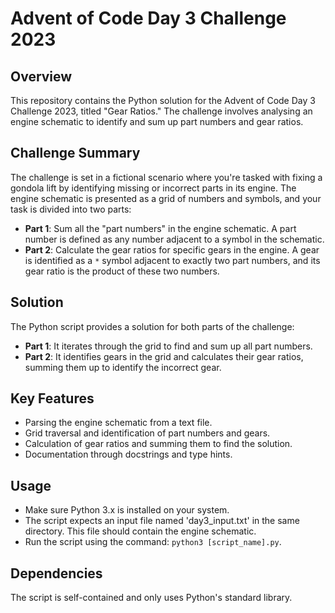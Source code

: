 # Advent of Code Day 3 Challenge 2023

## Overview
This repository contains the Python solution for the Advent of Code Day 3 Challenge 2023, titled "Gear Ratios." The challenge involves analysing an engine schematic to identify and sum up part numbers and gear ratios.

## Challenge Summary
The challenge is set in a fictional scenario where you're tasked with fixing a gondola lift by identifying missing or incorrect parts in its engine. The engine schematic is presented as a grid of numbers and symbols, and your task is divided into two parts:

- **Part 1**: Sum all the "part numbers" in the engine schematic. A part number is defined as any number adjacent to a symbol in the schematic.
- **Part 2**: Calculate the gear ratios for specific gears in the engine. A gear is identified as a `*` symbol adjacent to exactly two part numbers, and its gear ratio is the product of these two numbers.

## Solution
The Python script provides a solution for both parts of the challenge:

- **Part 1**: It iterates through the grid to find and sum up all part numbers.
- **Part 2**: It identifies gears in the grid and calculates their gear ratios, summing them up to identify the incorrect gear.

## Key Features
- Parsing the engine schematic from a text file.
- Grid traversal and identification of part numbers and gears.
- Calculation of gear ratios and summing them to find the solution.
- Documentation through docstrings and type hints.

## Usage
- Make sure Python 3.x is installed on your system.
- The script expects an input file named 'day3_input.txt' in the same directory. This file should contain the engine schematic.
- Run the script using the command: `python3 [script_name].py`.

## Dependencies
The script is self-contained and only uses Python's standard library.
